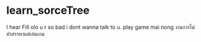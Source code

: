# learn_sorceTree
I hear Fill olo
u r so bad i dont wanna talk to u.
play game mai nong
งานการไม่ทำสรรหาแต่เล่นเกม